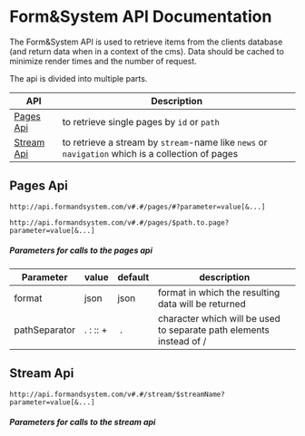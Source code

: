 # Form&System API Documentation

The Form&System API is used to retrieve items from the clients database (and return data when in a context of the cms).
Data should be cached to minimize render times and the number of request.

The api is divided into multiple parts.

API  |  Description
-------------  |  ------------- 
[Pages Api](#pages-api) | to retrieve single pages by `id` or `path`
[Stream Api](#stream-api) | to retrieve a stream by `stream`-name like `news` or `navigation` which is a collection of pages

## Pages Api

`http://api.formandsystem.com/v#.#/pages/#?parameter=value[&...]`

`http://api.formandsystem.com/v#.#/pages/$path.to.page?parameter=value[&...]`

##### Parameters for calls to the pages api

Parameter  | value | default |description
------------- | ------------- | ------------- | -------------
format  | json | json | format in which the resulting data will be returned
pathSeparator | . : :: + | . | character which will be used to separate path elements instead of /


## Stream Api

`http://api.formandsystem.com/v#.#/stream/$streamName?parameter=value[&...]`

##### Parameters for calls to the stream api

